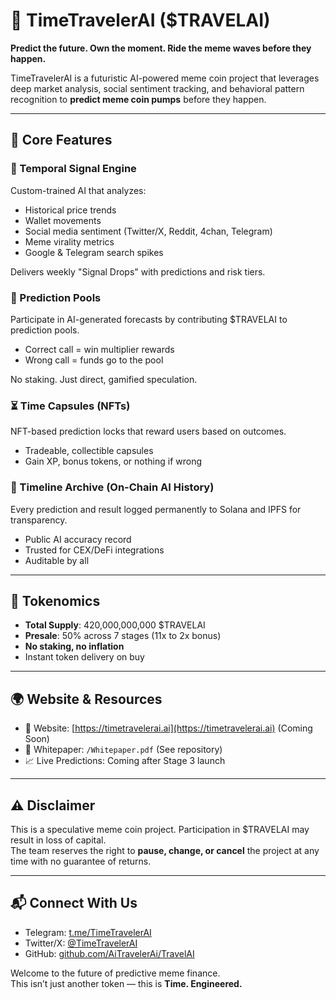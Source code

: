 # 🧭 TimeTravelerAI ($TRAVELAI)

**Predict the future. Own the moment. Ride the meme waves before they happen.**

TimeTravelerAI is a futuristic AI-powered meme coin project that leverages deep market analysis, social sentiment tracking, and behavioral pattern recognition to **predict meme coin pumps** before they happen.

---

## 🚀 Core Features

### 🧠 Temporal Signal Engine
Custom-trained AI that analyzes:
- Historical price trends
- Wallet movements
- Social media sentiment (Twitter/X, Reddit, 4chan, Telegram)
- Meme virality metrics
- Google & Telegram search spikes

Delivers weekly "Signal Drops" with predictions and risk tiers.

### 💸 Prediction Pools
Participate in AI-generated forecasts by contributing $TRAVELAI to prediction pools.
- Correct call = win multiplier rewards
- Wrong call = funds go to the pool

No staking. Just direct, gamified speculation.

### ⏳ Time Capsules (NFTs)
NFT-based prediction locks that reward users based on outcomes.
- Tradeable, collectible capsules
- Gain XP, bonus tokens, or nothing if wrong

### 🧬 Timeline Archive (On-Chain AI History)
Every prediction and result logged permanently to Solana and IPFS for transparency.
- Public AI accuracy record
- Trusted for CEX/DeFi integrations
- Auditable by all

---

## 🧮 Tokenomics

- **Total Supply**: 420,000,000,000 $TRAVELAI
- **Presale**: 50% across 7 stages (11x to 2x bonus)
- **No staking, no inflation**
- Instant token delivery on buy

---

## 🌍 Website & Resources

- 🔗 Website: [https://timetravelerai.ai](https://timetravelerai.ai) (Coming Soon)
- 📖 Whitepaper: `/Whitepaper.pdf` (See repository)
- 📈 Live Predictions: Coming after Stage 3 launch

---

## ⚠️ Disclaimer

This is a speculative meme coin project. Participation in $TRAVELAI may result in loss of capital.  
The team reserves the right to **pause, change, or cancel** the project at any time with no guarantee of returns.

---

## 📬 Connect With Us

- Telegram: [t.me/TimeTravelerAI](https://t.me/TimeTravelerAI)
- Twitter/X: [@TimeTravelerAI](https://x.com/TimeTravelerAI)
- GitHub: [github.com/AiTravelerAi/TravelAI](https://github.com/AiTravelerAi/TravelAI)

Welcome to the future of predictive meme finance.  
This isn’t just another token — this is **Time. Engineered.**
